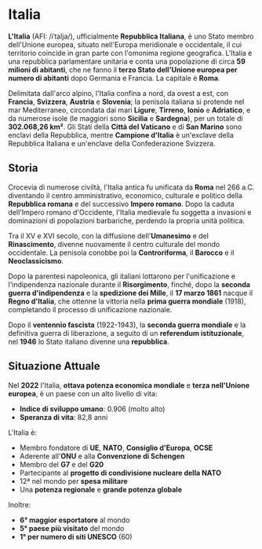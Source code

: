 # Italia

**L'Italia** (AFI: /iˈtalja/), ufficialmente **Repubblica Italiana**, è uno Stato membro dell'Unione europea, situato nell'Europa meridionale e occidentale, il cui territorio coincide in gran parte con l'omonima regione geografica. L'Italia è una repubblica parlamentare unitaria e conta una popolazione di circa **59 milioni di abitanti**, che ne fanno il **terzo Stato dell'Unione europea per numero di abitanti** dopo Germania e Francia. La capitale è **Roma**.

Delimitata dall'arco alpino, l'Italia confina a nord, da ovest a est, con **Francia**, **Svizzera**, **Austria** e **Slovenia**; la penisola italiana si protende nel mar Mediterraneo, circondata dai mari **Ligure**, **Tirreno**, **Ionio** e **Adriatico**, e da numerose isole (le maggiori sono **Sicilia** e **Sardegna**), per un totale di **302.068,26 km²**. Gli Stati della **Città del Vaticano** e di **San Marino** sono enclavi della Repubblica, mentre **Campione d'Italia** è un'exclave della Repubblica Italiana e un'enclave della Confederazione Svizzera.

## Storia

Crocevia di numerose civiltà, l'Italia antica fu unificata da **Roma** nel 266 a.C. diventando il centro amministrativo, economico, culturale e politico della **Repubblica romana** e del successivo **Impero romano**. Dopo la caduta dell'Impero romano d'Occidente, l'Italia medievale fu soggetta a invasioni e dominazioni di popolazioni barbariche, perdendo la propria unità politica.

Tra il XV e XVI secolo, con la diffusione dell'**Umanesimo** e del **Rinascimento**, divenne nuovamente il centro culturale del mondo occidentale. La penisola conobbe poi la **Controriforma**, il **Barocco** e il **Neoclassicismo**.

Dopo la parentesi napoleonica, gli italiani lottarono per l'unificazione e l'indipendenza nazionale durante il **Risorgimento**, finché, dopo la **seconda guerra d'indipendenza** e la **spedizione dei Mille**, il **17 marzo 1861** nacque il **Regno d'Italia**, che ottenne la vittoria nella **prima guerra mondiale** (1918), completando il processo di unificazione nazionale.

Dopo il **ventennio fascista** (1922-1943), la **seconda guerra mondiale** e la definitiva guerra di liberazione, a seguito di un **referendum istituzionale**, nel **1946** lo Stato italiano divenne una **repubblica**.

## Situazione Attuale

Nel **2022** l'Italia, **ottava potenza economica mondiale** e **terza nell'Unione europea**, è un paese con un alto livello di vita:

- **Indice di sviluppo umano**: 0.906 (molto alto)  
- **Speranza di vita**: 82,8 anni

L'Italia è:

- Membro fondatore di **UE**, **NATO**, **Consiglio d'Europa**, **OCSE**
- Aderente all'**ONU** e alla **Convenzione di Schengen**
- Membro del **G7** e del **G20**
- Partecipante al **progetto di condivisione nucleare della NATO**
- 12ª nel mondo per **spesa militare**
- Una **potenza regionale** e **grande potenza globale**

Inoltre:

- **6° maggior esportatore** al mondo
- **5° paese più visitato** del mondo
- **1° per numero di siti UNESCO** (60)

